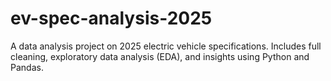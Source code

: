 # ev-spec-analysis-2025
A data analysis project on 2025 electric vehicle specifications. Includes full cleaning, exploratory data analysis (EDA), and insights using Python and Pandas.
